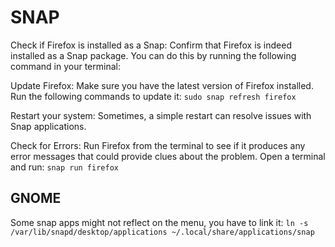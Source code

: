 # SNAP

Check if Firefox is installed as a Snap: Confirm that Firefox is indeed installed as a Snap package. You can do this by running the following command in your terminal:

Update Firefox: Make sure you have the latest version of Firefox installed. Run the following commands to update it:
```sudo snap refresh firefox```

Restart your system: Sometimes, a simple restart can resolve issues with Snap applications.

Check for Errors: Run Firefox from the terminal to see if it produces any error messages that could provide clues about the problem. Open a terminal and run:
```snap run firefox```

## GNOME
Some snap apps might not reflect on the menu, you have to link it:
`ln -s /var/lib/snapd/desktop/applications ~/.local/share/applications/snap`
